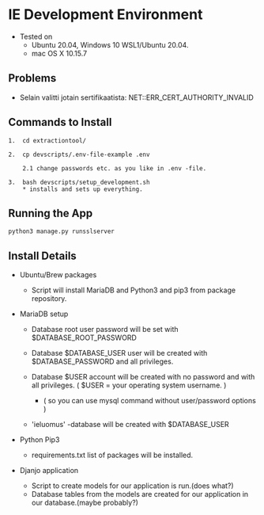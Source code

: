 
# IE Development Environment  

* Tested on
    * Ubuntu 20.04, Windows 10 WSL1/Ubuntu 20.04.
    * mac OS X 10.15.7

## Problems
* Selain valitti jotain sertifikaatista: NET::ERR_CERT_AUTHORITY_INVALID

## Commands to Install

```
1.  cd extractiontool/

2.  cp devscripts/.env-file-example .env  

    2.1 change passwords etc. as you like in .env -file.  

3.  bash devscripts/setup_development.sh  
    * installs and sets up everything.
```

## Running the App

```
python3 manage.py runsslserver
```

## Install Details

* Ubuntu/Brew packages
    * Script will install MariaDB and Python3 and pip3 from package repository.

* MariaDB setup
    * Database root user password will be set with $DATABASE_ROOT_PASSWORD 

    * Database $DATABASE_USER user will be created with $DATABASE_PASSWORD and all privileges.

    * Database $USER account will be created with no password and with all privileges. ( $USER = your operating system username. )

        * ( so you can use mysql command without user/password options )

    * 'ieluomus' -database will be created with $DATABASE_USER

* Python Pip3
    * requirements.txt list of packages will be installed.  

* Djanjo application
    * Script to create models for our application is run.(does what?)
    * Database tables from the models are created for our application in our database.(maybe probably?)
